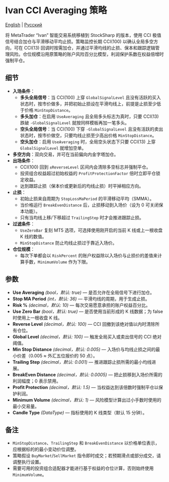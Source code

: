 # Ivan CCI Averaging 策略
[English](README.md) | [Русский](README_ru.md)

将 MetaTrader “Ivan” 智能交易系统移植到 StockSharp 的版本，使用 CCI 极值信号结合加仓与平滑移动平均止损。策略监控长期 CCI(100) 以确认全局多空方向，可在 CCI(13) 回调时按需加仓，并通过平滑均线的止损、保本和跟踪逻辑管理风险。仓位规模沿用原策略的账户风险百分比模型，利润保护系数在权益倍增时强制平仓。

## 细节

- **入场条件**：
  - **多头全局信号**：当 CCI(100) 上穿 `GlobalSignalLevel` 且没有活跃的买入状态时，按市价做多，并把初始止损设在平滑均线上，前提是止损至少低于价格 `MinStopDistance`。
  - **多头加仓**：在启用 `UseAveraging` 且全局多头标志为真时，只要 CCI(13) 跌破 `-GlobalSignalLevel` 就按同样模板再加一笔多头。
  - **空头全局信号**：当 CCI(100) 下穿 `-GlobalSignalLevel` 且没有活跃的卖出状态时，按市价做空，只要均线止损至少高出价格 `MinStopDistance`。
  - **空头加仓**：启用 `UseAveraging` 时，全局空头状态下只要 CCI(13) 上穿 `GlobalSignalLevel` 就增加空单。
- **多空方向**：双向交易，并可在当前偏向内金字塔加仓。
- **出场条件**：
  - CCI(100) 回到 `±ReverseLevel` 区间内会清除多空标志并强制平仓。
  - 投资组合权益超过初始权益的 `ProfitProtectionFactor` 倍时立即平仓锁定收益。
  - 达到跟踪止损（保本价或更新后的均线止损）时平掉相应方向。
- **止损**：
  - 初始止损来自周期为 `StopLossMaPeriod` 的平滑移动平均（SMMA）。
  - 当价格运行 `BreakEvenDistance` 后，止损移动到入场价（设为 0 可关闭保本功能）。
  - 只有当均线上移/下移超过 `TrailingStep` 时才会推进跟踪止损。
- **过滤条件**：
  - `UseZeroBar` 复刻 MT5 选项，可选择使用刚开启的当前 K 线或上一根收盘 K 线的数值。
  - `MinStopDistance` 防止均线止损过于靠近入场价。
- **仓位规模**：
  - 每次下单都会以 `RiskPercent` 的账户权益除以入场价与止损价的差值来计算手数，`MinimumVolume` 作为下限。

## 参数

- **Use Averaging** *(bool，默认: true)* — 是否允许在全局信号下进行加仓。
- **Stop MA Period** *(int，默认: 36)* — 平滑均线的周期，用于生成止损。
- **Risk %** *(decimal，默认: 10)* — 每次交易愿意承担的账户权益百分比。
- **Use Zero Bar** *(bool，默认: true)* — 是否使用当前形成的 K 线数据；为 false 时使用上一根收盘 K 线。
- **Reverse Level** *(decimal，默认: 100)* — CCI 回撤到该绝对值以内时清除所有仓位。
- **Global Level** *(decimal，默认: 100)* — 触发全局买入或卖出信号的 CCI 绝对阈值。
- **Min Stop Distance** *(decimal，默认: 0.005)* — 入场价与均线止损之间的最小价差（0.005 ≈ 外汇五位报价的 50 点）。
- **Trailing Step** *(decimal，默认: 0.001)* — 推进跟踪止损所需的最小均线进展。
- **BreakEven Distance** *(decimal，默认: 0.0005)* — 把止损移到入场价所需的利润幅度；0 表示禁用。
- **Profit Protection** *(decimal，默认: 1.5)* — 当权益达到该倍数时强制平仓以保护利润。
- **Minimum Volume** *(decimal，默认: 1)* — 风险模型计算出过小手数时使用的最小交易量。
- **Candle Type** *(DataType)* — 指标使用的 K 线类型（默认 15 分钟）。

## 备注

- `MinStopDistance`、`TrailingStep` 和 `BreakEvenDistance` 以价格单位表示，应根据标的的最小变动价位调整。
- 策略假设 `BuyMarket`/`SellMarket` 指令即时成交；若预期滑点或部分成交，请调整执行设置。
- 需要可用的投资组合适配器才能进行基于权益的仓位计算，否则始终使用 `MinimumVolume`。
